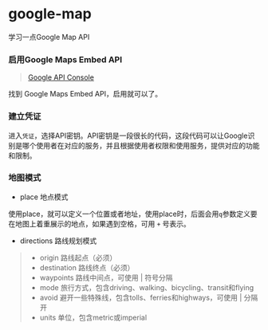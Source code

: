 # google-map
学习一点Google Map API

### 启用Google Maps Embed API
> [Google API Console](https://console.developers.google.com/apis/library)

找到 Google Maps Embed API，启用就可以了。

### 建立凭证
进入`凭证`，选择API密钥。API密钥是一段很长的代码，这段代码可以让Google识别是哪个使用者在对应的服务，并且根据使用者权限和使用服务，提供对应的功能和限制。


### 地图模式
- place 地点模式

使用place，就可以定义一个位置或者地址，使用place时，后面会用`q`参数定义要在地图上着重展示的地点，如果遇到空格，可用 `+` 号表示。 


- directions 路线规划模式

> - origin 路线起点（必须）
> - destination 路线终点（必须）
> - waypoints 路线中间点，可使用 | 符号分隔
> - mode 旅行方式，包含driving、walking、bicycling、transit和flying
> - avoid 避开一些特殊线，包含tolls、ferries和highways，可使用 | 分隔开
> - units 单位，包含metric或imperial